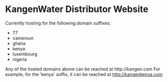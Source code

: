 # KangenWater Distributor Website

Currently hosting for the following domain suffixes:
- 77
- cameroun
- ghana
- kenya
- luxembourg
- nigeria

Any of the hosted domains above can be reached at http://kangen<suffix>.com
For example, for the 'kenya' suffix, it can be reached at http://kangenkenya.com
